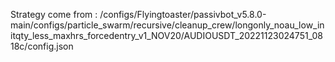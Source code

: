 Strategy come from : /configs/Flyingtoaster/passivbot_v5.8.0-main/configs/particle_swarm/recursive/cleanup_crew/longonly_noau_low_initqty_less_maxhrs_forcedentry_v1_NOV20/AUDIOUSDT_20221123024751_0818c/config.json